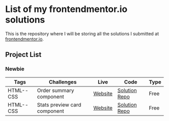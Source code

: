 # List of my frontendmentor.io solutions

This is the repository where I will be storing all the solutions I submitted at [frontendmentor.io](https://www.frontendmentor.io/profile/jlmcabral).

## Project List

### Newbie

| Tags      | Challenges                   | Live                                                                        | Code                                                                                                                   | Type |
| --------- | ---------------------------- | --------------------------------------------------------------------------- | ---------------------------------------------------------------------------------------------------------------------- | ---- |
| HTML--CSS | Order summary component      | [Website](https://jlmcabral-order-summary-component-main.netlify.app)       | [Solution Repo](https://github.com/jlmcabral/frontendmentor.io-challenges/tree/main/order-summary-component-main)      | Free |
| HTML--CSS | Stats preview card component | [Website](https://jlmcabral-stats-preview-card-component-main.netlify.app/) | [Solution Repo](https://github.com/jlmcabral/frontendmentor.io-challenges/tree/main/stats-preview-card-component-main) | Free |
